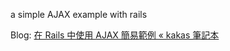 a simple AJAX example with rails

Blog:
[在 Rails 中使用 AJAX 簡易範例 « kakas 筆記本](http://kakas-blog.logdown.com/posts/737732-using-ajax-in-rails-simple-examples)
